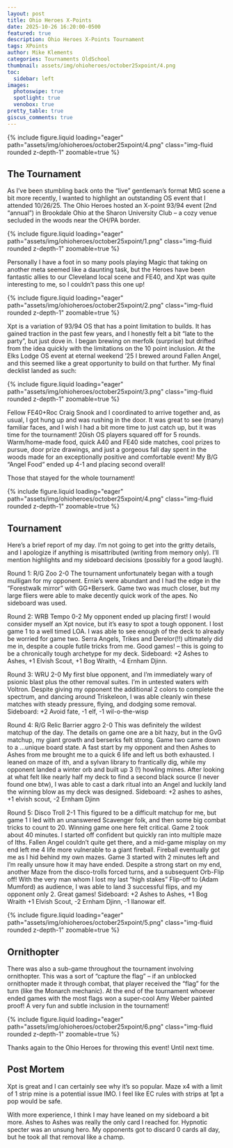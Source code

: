 ```yaml
---
layout: post
title: Ohio Heroes X-Points
date: 2025-10-26 16:20:00-0500
featured: true
description: Ohio Heroes X-Points Tournament
tags: XPoints
author: Mike Klements
categories: Tournaments OldSchool
thumbnail: assets/img/ohioheroes/october25xpoint/4.png
toc:
  sidebar: left
images:
  photoswipe: true
  spotlight: true
  venobox: true
pretty_table: true
giscus_comments: true
---
```


{% include figure.liquid loading="eager" path="assets/img/ohioheroes/october25xpoint/4.png" class="img-fluid rounded z-depth-1" zoomable=true %}

## The Tournament

As I’ve been stumbling back onto the “live” gentleman’s format MtG scene a bit more recently, I wanted to highlight an outstanding OS event that I attended 10/26/25. The Ohio Heroes hosted an X-point 93/94 event (2nd “annual”) in Brookdale Ohio at the Sharon University Club – a cozy venue secluded in the woods near the OH/PA border.

{% include figure.liquid loading="eager" path="assets/img/ohioheroes/october25xpoint/1.png" class="img-fluid rounded z-depth-1" zoomable=true %}

Personally I have a foot in so many pools playing Magic that taking on another meta seemed like a daunting task, but the Heroes have been fantastic allies to our Cleveland local scene and FE40, and Xpt was quite interesting to me, so I couldn’t pass this one up!

{% include figure.liquid loading="eager" path="assets/img/ohioheroes/october25xpoint/2.png" class="img-fluid rounded z-depth-1" zoomable=true %}

Xpt is a variation of 93/94 OS that has a point limitation to builds. It has gained traction in the past few years, and I honestly felt a bit “late to the party”, but just dove in. I began brewing on merfolk (surprise) but drifted from the idea quickly with the limitations on the 10 point inclusion. At the Elks Lodge OS event at eternal weekend ’25 I brewed around Fallen Angel, and this seemed like a great opportunity to build on that further. My final decklist landed as such:

{% include figure.liquid loading="eager" path="assets/img/ohioheroes/october25xpoint/3.png" class="img-fluid rounded z-depth-1" zoomable=true %}

Fellow FE40+Roc Craig Snook and I coordinated to arrive together and, as usual, I got hung up and was rushing in the door. It was great to see (many) familiar faces, and I wish I had a bit more time to just catch up, but it was time for the tournament! 20ish OS players squared off for 5 rounds. Warm/home-made food, quick A40 and FE40 side matches, cool prizes to pursue, door prize drawings, and just a gorgeous fall day spent in the woods made for an exceptionally positive and comfortable event! My B/G “Angel Food” ended up 4-1 and placing second overall!

Those that stayed for the whole tournament!

{% include figure.liquid loading="eager" path="assets/img/ohioheroes/october25xpoint/4.png" class="img-fluid rounded z-depth-1" zoomable=true %}

## Tournament

Here’s a brief report of my day. I’m not going to get into the gritty details, and I apologize if anything is misattributed (writing from memory only). I’ll mention highlights and my sideboard decisions (possibly for a good laugh).

Round 1: R/G Zoo 2-0
The tournament unfortunately began with a tough mulligan for my opponent. Ernie’s were abundant and I had the edge in the “Forestwalk mirror” with GG+Berserk. Game two was much closer, but my large fliers were able to make decently quick work of the apes.
No sideboard was used.

Round 2: WRB Tempo 0-2
My opponent ended up placing first! I would consider myself an Xpt novice, but it’s easy to spot a tough opponent. I lost game 1 to a well timed LOA. I was able to see enough of the deck to already be worried for game two. Serra Angels, Trikes and Derelor(!!) ultimately did me in, despite a couple futile tricks from me.
Good games! – this is going to be a chronically tough archetype for my deck.
Sideboard: +2 Ashes to Ashes, +1 Elvish Scout, +1 Bog Wraith, -4 Ernham Djinn.

Round 3: WRU 2-0
My first blue opponent, and I’m immediately wary of psionic blast plus the other removal suites. I’m in untested waters with Voltron. Despite giving my opponent the additional 2 colors to complete the spectrum, and dancing around Triskeleon, I was able cleanly win these matches with steady pressure, flying, and dodging some removal.
Sideboard: +2 Avoid fate, -1 elf, -1 wil-o-the-wisp

Round 4: R/G Relic Barrier aggro 2-0
This was definitely the wildest matchup of the day. The details on game one are a bit hazy, but in the GvG matchup, my giant growth and berserks felt strong. Game two came down to a …unique board state. A fast start by my opponent and then Ashes to Ashes from me brought me to a quick 6 life and left us both exhausted. I leaned on maze of ith, and a sylvan library to frantically dig, while my opponent landed a winter orb and built up 3 (!) howling mines. After looking at what felt like nearly half my deck to find a second black source (I never found one btw), I was able to cast a dark ritual into an Angel and luckily land the winning blow as my deck was designed.
Sideboard: +2 ashes to ashes, +1 elvish scout, -2 Ernham Djinn

Round 5: Disco Troll 2-1
This figured to be a difficult matchup for me, but game 1 I led with an unanswered Scavenger folk, and then some big combat tricks to count to 20. Winning game one here felt critical. Game 2 took about 40 minutes. I started off confident but quickly ran into multiple maze of Iths. Fallen Angel couldn’t quite get there, and a mid-game misplay on my end left me 4 life more vulnerable to a giant fireball. Fireball eventually got me as I hid behind my own mazes. Game 3 started with 2 minutes left and I’m really unsure how it may have ended. Despite a strong start on my end, another Maze from the disco-trolls forced turns, and a subsequent Orb-Flip off! With the very man whom I lost my last “high stakes” Flip-off to (Adam Mumford) as audience, I was able to land 3 successful flips, and my opponent only 2. Great games!
Sideboard: +2 Ashes to Ashes, +1 Bog Wraith +1 Elvish Scout, -2 Ernham Djinn, -1 llanowar elf.

{% include figure.liquid loading="eager" path="assets/img/ohioheroes/october25xpoint/5.png" class="img-fluid rounded z-depth-1" zoomable=true %}

## Ornithopter

There was also a sub-game throughout the tournament involving ornithopter. This was a sort of “capture the flag” – if an unblocked ornithopter made it through combat, that player received the “flag” for the turn (like the Monarch mechanic). At the end of the tournament whoever ended games with the most flags won a super-cool Amy Weber painted proof! A very fun and subtle inclusion in the tournament!

{% include figure.liquid loading="eager" path="assets/img/ohioheroes/october25xpoint/6.png" class="img-fluid rounded z-depth-1" zoomable=true %}

Thanks again to the Ohio Heroes for throwing this event! Until next time.

## Post Mortem

Xpt is great and I can certainly see why it’s so popular. Maze x4 with a limit of 1 strip mine is a potential issue IMO. I feel like EC rules with strips at 1pt a pop would be safe.

With more experience, I think I may have leaned on my sideboard a bit more. Ashes to Ashes was really the only card I reached for.
Hypnotic specter was an unsung hero. My opponents got to discard 0 cards all day, but he took all that removal like a champ.
